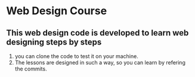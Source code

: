 # Web Design Course

## This web design code is developed to learn web designing steps by steps

1. you can clone the code to test it on your machine.
2. The lessons are designed in such a way, so you can learn by refering the commits.
